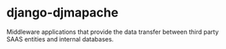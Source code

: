 # django-djmapache
Middleware applications that provide the data transfer between third party SAAS entities and internal databases.
